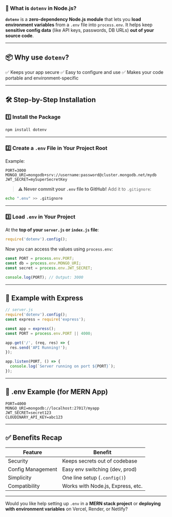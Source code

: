 ### 🌿 What is `dotenv` in Node.js?

**`dotenv`** is a **zero-dependency Node.js module** that lets you **load environment variables** from a `.env` file into `process.env`. It helps keep **sensitive config data** (like API keys, passwords, DB URLs) **out of your source code**.

---

## 📦 Why use `dotenv`?

✅ Keeps your app secure
✅ Easy to configure and use
✅ Makes your code portable and environment-specific

---

## 🛠️ Step-by-Step Installation

### 1️⃣ Install the Package

```bash
npm install dotenv
```

---

### 2️⃣ Create a `.env` File in Your Project Root

Example:

```env
PORT=3000
MONGO_URI=mongodb+srv://username:password@cluster.mongodb.net/mydb
JWT_SECRET=mySuperSecretKey
```

> **⚠️ Never commit your `.env` file to GitHub!**
> Add it to `.gitignore`:

```bash
echo ".env" >> .gitignore
```

---

### 3️⃣ Load `.env` in Your Project

At the **top of your `server.js` or `index.js` file**:

```js
require('dotenv').config();
```

Now you can access the values using `process.env`:

```js
const PORT = process.env.PORT;
const db = process.env.MONGO_URI;
const secret = process.env.JWT_SECRET;

console.log(PORT); // Output: 3000
```

---

## 🔐 Example with Express

```js
// server.js
require('dotenv').config();
const express = require('express');

const app = express();
const PORT = process.env.PORT || 4000;

app.get('/', (req, res) => {
  res.send('API Running!');
});

app.listen(PORT, () => {
  console.log(`Server running on port ${PORT}`);
});
```

---

## 📄 .env Example (for MERN App)

```env
PORT=4000
MONGO_URI=mongodb://localhost:27017/myapp
JWT_SECRET=secret123
CLOUDINARY_API_KEY=abc123
```

---

## ✅ Benefits Recap

| Feature           | Benefit                           |
| ----------------- | --------------------------------- |
| Security          | Keeps secrets out of codebase     |
| Config Management | Easy env switching (dev, prod)    |
| Simplicity        | One line setup (`.config()`)      |
| Compatibility     | Works with Node.js, Express, etc. |

---

Would you like help setting up `.env` in a **MERN stack project** or **deploying with environment variables** on Vercel, Render, or Netlify?
